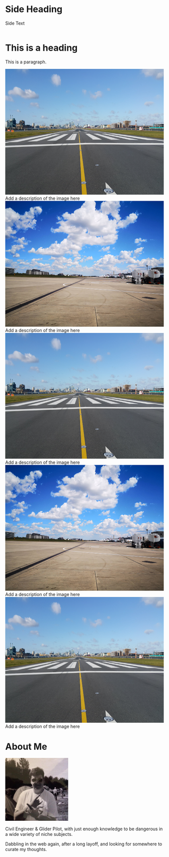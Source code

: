 <html>
<head>
<link rel="stylesheet" href="assets/css/style.scss">
</head>
<body>

<div class="center">
  <div class="column side">
     <h1>Side Heading</h1>
    <p>Side Text</p>
  </div>
  
  <div class="column middle">
<h1>This is a heading</h1>
<p>This is a paragraph.</p>

<div class="responsive">
  <div class="gallery">
    <a target="_blank" href="images/1.jpg">
      <img src="images/1.jpg" alt="Cinque Terre" width="600" height="400">
    </a>
    <div class="desc">Add a description of the image here</div>
  </div>
</div>


<div class="responsive">
  <div class="gallery">
    <a target="_blank" href="images/2.jpg">
      <img src="images/2.jpg" alt="Forest" width="600" height="400">
    </a>
    <div class="desc">Add a description of the image here</div>
  </div>
</div>

<div class="responsive">
  <div class="gallery">
    <a target="_blank" href="images/3.jpg">
      <img src="images/3.jpg" alt="Northern Lights" width="600" height="400">
    </a>
    <div class="desc">Add a description of the image here</div>
  </div>
</div>

<div class="responsive">
  <div class="gallery">
    <a target="_blank" href="images/4.jpg">
      <img src="images/4.jpg" alt="Mountains" width="600" height="400">
    </a>
    <div class="desc">Add a description of the image here</div>
  </div>
</div>
    
<div class="responsive">
  <div class="gallery">
    <a target="_blank" href="images/1.jpg">
      <img src="images/1.jpg" alt="Mountains" width="600" height="400">
    </a>
    <div class="desc">Add a description of the image here</div>
  </div>
</div>

<div class="clearfix"></div>

  </div>
    <div class="column side">
      <h1>About Me</h1>
    <a target="_blank" href="images/me_crop.jpg">
      <img src="images/me_crop.jpg" alt="Profile Picture" width="200" height="200" class="header">
    </a>
    <p>Civil Engineer & Glider Pilot, with just enough knowledge to be dangerous in a wide variety of niche subjects.</p>
    <p>Dabbling in the web again, after a long layoff, and looking for somewhere to curate my thoughts.</p>
  </div>
  
<div class="clearfix"></div>
  </div>
  
</body>
</html> 
